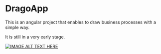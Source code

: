 # DragoApp

This is an angular project that enables to draw business processes with a simple way. 

It is still in a very early stage.


[![IMAGE ALT TEXT HERE](https://img.youtube.com/vi/zw2irnCr2Gc/0.jpg)](https://www.youtube.com/watch?v=zw2irnCr2Gc)
